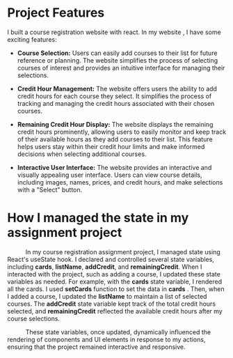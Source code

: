 # Project Features

I built a course registration website with react. In my website , I have some
exciting features:

- **Course Selection:** Users can easily add courses to their list for future reference or planning. The website simplifies the process of selecting courses of interest and provides an intuitive interface for managing their selections.

- **Credit Hour Management:** The website offers users the ability to add credit hours for each course they select. It simplifies the process of tracking and managing the credit hours associated with their chosen courses.

- **Remaining Credit Hour Display:** The website displays the remaining credit hours prominently, allowing users to easily monitor and keep track of their available hours as they add courses to their list. This feature helps users stay within their credit hour limits and make informed decisions when selecting additional courses.

- **Interactive User Interface:** The website provides an interactive and visually appealing user interface. Users can view course details, including images, names, prices, and credit hours, and make selections with a "Select" button.

# How I managed the state in my assignment project

&emsp;&emsp;&emsp;In my course registration assignment project, I managed state using React's useState hook. I declared and controlled several state variables, including **cards**, **listName**, **addCredit**, and **remainingCredit**. When I interacted with the project, such as adding a course, I updated these state variables as needed. For example, with the **cards** state variable, I rendered all the cards. I used **setCards** function to set the data in **cards** . Then, when I added a course, I updated the **listName** to maintain a list of selected courses. The **addCredit** state variable kept track of the total credit hours selected, and **remainingCredit** reflected the available credit hours after my course selections.

&emsp;&emsp;&emsp;These state variables, once updated, dynamically influenced the rendering of components and UI elements in response to my actions, ensuring that the project remained interactive and responsive.
